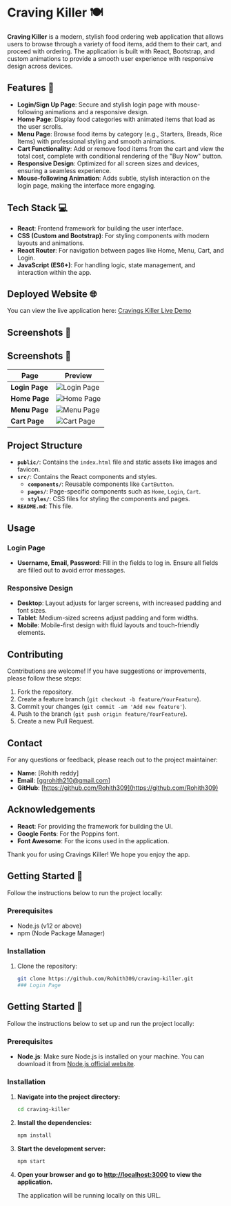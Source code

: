 # Craving Killer 🍽️

**Craving Killer** is a modern, stylish food ordering web application that allows users to browse through a variety of food items, add them to their cart, and proceed with ordering. The application is built with React, Bootstrap, and custom animations to provide a smooth user experience with responsive design across devices.

## Features 🚀

- **Login/Sign Up Page**: Secure and stylish login page with mouse-following animations and a responsive design.
- **Home Page**: Display food categories with animated items that load as the user scrolls.
- **Menu Page**: Browse food items by category (e.g., Starters, Breads, Rice Items) with professional styling and smooth animations.
- **Cart Functionality**: Add or remove food items from the cart and view the total cost, complete with conditional rendering of the "Buy Now" button.
- **Responsive Design**: Optimized for all screen sizes and devices, ensuring a seamless experience.
- **Mouse-following Animation**: Adds subtle, stylish interaction on the login page, making the interface more engaging.

## Tech Stack 💻

- **React**: Frontend framework for building the user interface.
- **CSS (Custom and Bootstrap)**: For styling components with modern layouts and animations.
- **React Router**: For navigation between pages like Home, Menu, Cart, and Login.
- **JavaScript (ES6+)**: For handling logic, state management, and interaction within the app.

## Deployed Website 🌐

You can view the live application here: [Cravings Killer Live Demo](https://cravings-killer.netlify.app/)

## Screenshots 📸
## Screenshots 📸

| Page              | Preview                                             |
|-------------------|-----------------------------------------------------|
| **Login Page**    | ![Login Page](https://github.com/Rohith309/Cravings-killer/blob/main/src/images/login-page.png)   |
| **Home Page**     | ![Home Page](https://github.com/Rohith309/Cravings-killer/blob/main/src/images/home-page.png)     |
| **Menu Page**     | ![Menu Page](https://github.com/Rohith309/Cravings-killer/blob/main/src/images/menu-page.png)     |
| **Cart Page**     | ![Cart Page](https://github.com/Rohith309/Cravings-killer/blob/main/src/images/cart-page.png)     |

## Project Structure

- **`public/`**: Contains the `index.html` file and static assets like images and favicon.
- **`src/`**: Contains the React components and styles.
  - **`components/`**: Reusable components like `CartButton`.
  - **`pages/`**: Page-specific components such as `Home`, `Login`, `Cart`.
  - **`styles/`**: CSS files for styling the components and pages.
- **`README.md`**: This file.

## Usage

### Login Page

- **Username, Email, Password**: Fill in the fields to log in. Ensure all fields are filled out to avoid error messages.

### Responsive Design

- **Desktop**: Layout adjusts for larger screens, with increased padding and font sizes.
- **Tablet**: Medium-sized screens adjust padding and form widths.
- **Mobile**: Mobile-first design with fluid layouts and touch-friendly elements.

## Contributing

Contributions are welcome! If you have suggestions or improvements, please follow these steps:

1. Fork the repository.
2. Create a feature branch (`git checkout -b feature/YourFeature`).
3. Commit your changes (`git commit -am 'Add new feature'`).
4. Push to the branch (`git push origin feature/YourFeature`).
5. Create a new Pull Request.

## Contact

For any questions or feedback, please reach out to the project maintainer:

- **Name**: [Rohith reddy]
- **Email**: [ggrohith210@gmail.com]
- **GitHub**: [https://github.com/Rohith309](https://github.com/Rohith309)

## Acknowledgements

- **React**: For providing the framework for building the UI.
- **Google Fonts**: For the Poppins font.
- **Font Awesome**: For the icons used in the application.

Thank you for using Cravings Killer! We hope you enjoy the app.


## Getting Started 🚀

Follow the instructions below to run the project locally:

### Prerequisites

- Node.js (v12 or above)
- npm (Node Package Manager)

### Installation

1. Clone the repository:

   ```bash
   git clone https://github.com/Rohith309/craving-killer.git
   ### Login Page
## Getting Started 🚀

Follow the instructions below to set up and run the project locally:

### Prerequisites

- **Node.js**: Make sure Node.js is installed on your machine. You can download it from [Node.js official website](https://nodejs.org/).

### Installation

1. **Navigate into the project directory:**

    ```bash
    cd craving-killer
    ```

2. **Install the dependencies:**

    ```bash
    npm install
    ```

3. **Start the development server:**

    ```bash
    npm start
    ```

4. **Open your browser and go to [http://localhost:3000](http://localhost:3000) to view the application.**

    The application will be running locally on this URL.

